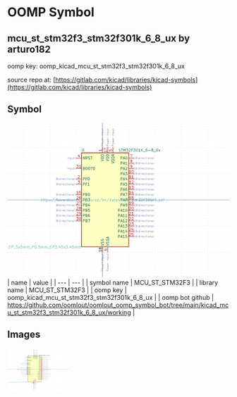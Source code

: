 # OOMP Symbol  
## mcu_st_stm32f3_stm32f301k_6_8_ux  by arturo182  
  
oomp key: oomp_kicad_mcu_st_stm32f3_stm32f301k_6_8_ux  
  
source repo at: [https://gitlab.com/kicad/libraries/kicad-symbols](https://gitlab.com/kicad/libraries/kicad-symbols)  
## Symbol  
  
[![working.png](working_600.png)](working.png)  
| name | value | 
| --- | --- | 
| symbol name | MCU_ST_STM32F3 | 
| library name | MCU_ST_STM32F3 | 
| oomp key | oomp_kicad_mcu_st_stm32f3_stm32f301k_6_8_ux | 
| oomp bot github | https://github.com/oomlout/oomlout_oomp_symbol_bot/tree/main/kicad_mcu_st_stm32f3_stm32f301k_6_8_ux/working | 
## Images  
  
[![working.png](working_140.png)](working.png)  
